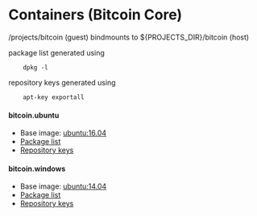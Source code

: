Containers (Bitcoin Core)
========

/projects/bitcoin (guest) bindmounts to ${PROJECTS_DIR}/bitcoin (host)

package list generated using

        dpkg -l

repository keys generated using

        apt-key exportall   


#### bitcoin.ubuntu

- Base image: [ubuntu:16.04](https://hub.docker.com/_/ubuntu/)
- [Package list](bitcoin-ubuntu-package-list)
- [Repository keys](bitcoin-ubuntu-repository-keys)


#### bitcoin.windows

- Base image: [ubuntu:14.04](https://hub.docker.com/_/ubuntu/)
- [Package list](bitcoin-windows-package-list)
- [Repository keys](bitcoin-windows-repository-keys)